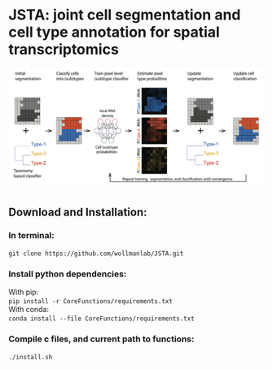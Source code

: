# JSTA: joint cell segmentation and cell type annotation for spatial transcriptomics

![JSTA Overview](/images/JSTAOverview.png)

## Download and Installation:  
### In terminal:
  ```git clone https://github.com/wollmanlab/JSTA.git```  
### Install python dependencies:  
  With pip:  
      ``` pip install -r CoreFunctions/requirements.txt ```  
  With conda:  
      ```conda install --file CoreFunctions/requirements.txt```  
### Compile c files, and current path to functions:  
  ```./install.sh```
